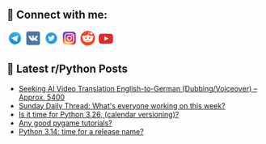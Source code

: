 ## 🔎 Connect with me:
[<img src="https://github.com/bullbesh/bullbesh/blob/main/images/Telegram.png" width="32" height="32" />](https://t.me/bullbesh)
[<img src="https://github.com/bullbesh/bullbesh/blob/main/images/VK.png" width="32" height="32" />](https://vk.com/bullbesh)
[<img src="https://github.com/bullbesh/bullbesh/blob/main/images/Twitter.png" width="32" height="32" />](https://twitter.com/bullbesh1)
[<img src="https://github.com/bullbesh/bullbesh/blob/main/images/Instagram.png" width="32" height="32" />](https://www.instagram.com/bullbesh)
[<img src="https://github.com/bullbesh/bullbesh/blob/main/images/Reddit.png" width="32" height="32" />](https://www.reddit.com/user/bullbesh)
[<img src="https://github.com/bullbesh/bullbesh/blob/main/images/YouTube.png" width="32" height="32" />](https://www.youtube.com/channel/UCtfjRs6uzgq5mfm8S06WTcg)

## 📕 Latest r/Python Posts
<!-- BLOG-POST-LIST:START -->
- [Seeking AI Video Translation English-to-German &lpar;Dubbing/Voiceover&rpar; – Approx. 5400](https://www.reddit.com/r/Python/comments/1malx1e/seeking_ai_video_translation_englishtogerman/)
- [Sunday Daily Thread: What&#39;s everyone working on this week?](https://www.reddit.com/r/Python/comments/1ma85ub/sunday_daily_thread_whats_everyone_working_on/)
- [Is it time for Python 3.26, &lpar;calendar versioning&rpar;?](https://www.reddit.com/r/Python/comments/1ma7h5v/is_it_time_for_python_326_calendar_versioning/)
- [Any good pygame tutorials?](https://www.reddit.com/r/Python/comments/1ma72k4/any_good_pygame_tutorials/)
- [Python 3.14: time for a release name?](https://www.reddit.com/r/Python/comments/1ma6dbd/python_314_time_for_a_release_name/)
<!-- BLOG-POST-LIST:END -->
